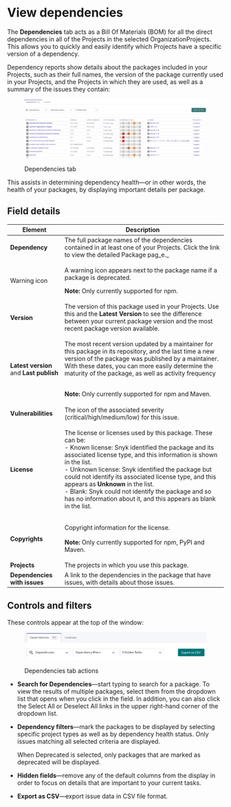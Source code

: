 # View dependencies

The **Dependencies** tab acts as a Bill Of Materials (BOM) for all the direct dependencies in all of the Projects in the selected OrganizationProjects. This allows you to quickly and easily identify which Projects have a specific version of a dependency.

Dependency reports show details about the packages included in your Projects, such as their full names, the version of the package currently used in your Projects, and the Projects in which they are used, as well as a summary of the issues they contain:

<div align="left">

<figure><img src="../../.gitbook/assets/image (2) (3).png" alt="Dependencies tab"><figcaption><p>Dependencies tab</p></figcaption></figure>

</div>

This assists in determining dependency health—or in other words, the health of your packages, by displaying important details per package.

## Field details

| Element                                 | Description                                                                                                                                                                                                                                                                                                                                                                                                                                                                                |
| --------------------------------------- | ------------------------------------------------------------------------------------------------------------------------------------------------------------------------------------------------------------------------------------------------------------------------------------------------------------------------------------------------------------------------------------------------------------------------------------------------------------------------------------------ |
| **Dependency**                          | The full package names of the dependencies contained in at least one of your Projects. Click the link to view the detailed Package pag_e._                                                                                                                                                                                                                                                                                                                                                 |
| Warning icon                            | <p>A warning icon appears next to the package name if a package is deprecated.<br></p><p><strong>Note:</strong> Only currently supported for npm.</p>                                                                                                                                                                                                                                                                                                                                      |
| **Version**                             | The version of this package used in your Projects. Use this and the **Latest Version** to see the difference between your current package version and the most recent package version available.                                                                                                                                                                                                                                                                                           |
| **Latest version** and **Last publish** | <p>The most recent version updated by a maintainer for this package in its repository, and the last time a new version of the package was published by a maintainer. With these dates, you can more easily determine the maturity of the package, as well as activity frequency</p><p><br><strong>Note:</strong> Only currently supported for npm and Maven.</p>                                                                                                                           |
| **Vulnerabilities**                     | The icon of the associated severity (critical/high/medium/low) for this issue.                                                                                                                                                                                                                                                                                                                                                                                                             |
| **License**                             | <p>The license or licenses used by this package. These can be:<br>- Known license: Snyk identified the package and its associated license type, and this information is shown in the list.<br>- Unknown license: Snyk identified the package but could not identify its associated license type, and this appears as <strong>Unknown</strong> in the list. <br>- Blank: Snyk could not identify the package and so has no information about it, and this appears as blank in the list.</p> |
| **Copyrights**                          | <p>Copyright information for the license. <br><br><strong>Note:</strong> Only currently supported for npm, PyPI and Maven.</p>                                                                                                                                                                                                                                                                                                                                                             |
| **Projects**                            | The projects in which you use this package.                                                                                                                                                                                                                                                                                                                                                                                                                                                |
| **Dependencies with issues**            | A link to the dependencies in the package that have issues, with details about those issues.                                                                                                                                                                                                                                                                                                                                                                                               |

## Controls and filters

These controls appear at the top of the window:

<figure><img src="../../.gitbook/assets/Screenshot 2023-05-11 at 13.19.55.png" alt="Dependencies tab actions"><figcaption><p>Dependencies tab actions</p></figcaption></figure>

* **Search for Dependencies**—start typing to search for a package. To view the results of multiple packages, select them from the dropdown list that opens when you click in the field. In addition, you can also click the Select All or Deselect All links in the upper right-hand corner of the dropdown list.
*   **Dependency filters**—mark the packages to be displayed by selecting specific project types as well as by dependency health status. Only issues matching all selected criteria are displayed.

    When Deprecated is selected, only packages that are marked as deprecated will be displayed.
* **Hidden fields**—remove any of the default columns from the display in order to focus on details that are important to your current tasks.
* **Export as CSV**—export issue data in CSV file format.
